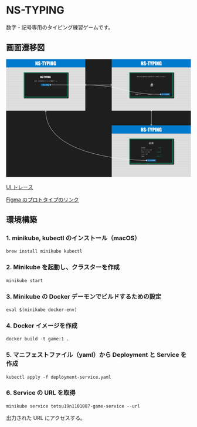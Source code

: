 # NS-TYPING

数字・記号専用のタイピング練習ゲームです。

## 画面遷移図

![画面遷移図](./images/flow.png)

[UI トレース](https://www.figma.com/proto/ilvpEFLPiIpurK50sKYBUJ/UI%E3%83%88%E3%83%AC%E3%83%BC%E3%82%B9?page-id=0%3A1&type=design&node-id=1-2&viewport=127%2C247%2C0.14&t=WNtpkY8cXm1EmoMP-1&scaling=scale-down&starting-point-node-id=1%3A2&mode=design)

[Figma のプロトタイプのリンク](https://www.figma.com/proto/5m2lONFVvXU8gQbnKYqB7V/%E7%94%BB%E9%9D%A2%E9%81%B7%E7%A7%BB%E5%9B%B3?page-id=0%3A1&type=design&node-id=1-2&viewport=-846%2C126%2C0.37&t=k3MWdwYGd1GHFb1A-1&scaling=scale-down&starting-point-node-id=1%3A2&mode=design)

## 環境構築

### 1. minikube, kubectl のインストール（macOS）

```
brew install minikube kubectl
```

### 2. Minikube を起動し、クラスターを作成

```
minikube start
```

### 3. Minikube の Docker デーモンでビルドするための設定

```
eval $(minikube docker-env)
```

### 4. Docker イメージを作成

```
docker build -t game:1 .
```

### 5. マニフェストファイル（yaml）から Deployment と Service を作成

```
kubectl apply -f deployment-service.yaml
```

### 6. Service の URL を取得

```
minikube service tetsu19n1101087-game-service --url
```
出力された URL にアクセスする。